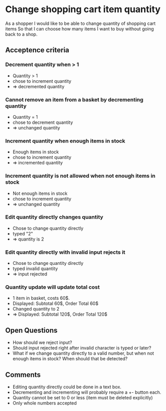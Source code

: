 # Change shopping cart item quantity

As a shopper
I would like to be able to change quantity of shopping cart items
So that I can choose how many items I want to buy without going back to a shop.

## Acceptence criteria

### Decrement quantity when > 1

- Quantity > 1
- chose to increment quantity
- => decremented quantity

### Cannot remove an item from a basket by decrementing quantity

- Quantity = 1
- chose to decrement quantity
- => unchanged quantity

### Increment quantity when enough items in stock

- Enough items in stock
- chose to increment quantity
- => incremented quantity

### Increment quantity is not allowed when not enough items in stock

- Not enough items in stock
- chose to increment quantity
- => unchanged quantity

### Edit quantity directly changes quantity

- Chose to change quantity directly
- typed "2"
- => quantity is 2

### Edit quantity directly with invalid input rejects it

- Chose to change quantity directly
- typed invalid quantity
- => input rejected

### Quantity update will update total cost

- 1 item in basket, costs 60\$.
- Displayed: Subtotal 60\$, Order Total 60\$ 
- Changed quantity to 2
- => Displayed: Subtotal 120\$, Order Total 120\$ 

## Open Questions

- How should we reject input? 
- Should input rejected right after invalid character is typed or later?
- What if we change quantity directly to a valid number, but when not enough items in stock? When should that be detected?

## Comments

- Editing quantity directly could be done in a text box.
- Decrementing and incrementing will probably require a +- button each.
- Quantity cannot be set to 0 or less (item must be deleted explicitly)
- Only whole numbers accepted